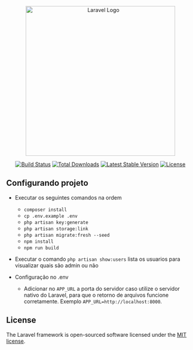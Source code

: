 <p align="center"><a href="https://laravel.com" target="_blank"><img src="https://raw.githubusercontent.com/laravel/art/master/logo-lockup/5%20SVG/2%20CMYK/1%20Full%20Color/laravel-logolockup-cmyk-red.svg" width="400" alt="Laravel Logo"></a></p>

<p align="center">
<a href="https://github.com/laravel/framework/actions"><img src="https://github.com/laravel/framework/workflows/tests/badge.svg" alt="Build Status"></a>
<a href="https://packagist.org/packages/laravel/framework"><img src="https://img.shields.io/packagist/dt/laravel/framework" alt="Total Downloads"></a>
<a href="https://packagist.org/packages/laravel/framework"><img src="https://img.shields.io/packagist/v/laravel/framework" alt="Latest Stable Version"></a>
<a href="https://packagist.org/packages/laravel/framework"><img src="https://img.shields.io/packagist/l/laravel/framework" alt="License"></a>
</p>

## Configurando projeto
- Executar os seguintes comandos na ordem
    - ```composer install```
    - ```cp .env.example .env```
    - ```php artisan key:generate```
    - ```php artisan storage:link```
    - ```php artisan migrate:fresh --seed```
    - ```npm install```
    - ```npm run build```
- Executar o comando ```php artisan show:users``` lista os usuarios para visualizar quais são admin ou não

- Configuração no .env
    - Adicionar no ``` APP_URL ``` a porta do servidor caso utilize o servidor nativo do Laravel, para que o retorno de arquivos funcione corretamente. Exemplo ```APP_URL=http://localhost:8000```.

## License

The Laravel framework is open-sourced software licensed under the [MIT license](https://opensource.org/licenses/MIT).
